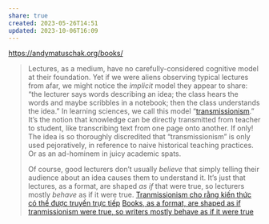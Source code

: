 ```yaml
---
share: true
created: 2023-05-26T14:51
updated: 2023-10-06T16:09
---
```


https://andymatuschak.org/books/
>Lectures, as a medium, have no carefully-considered cognitive model at their foundation. Yet if we were aliens observing typical lectures from afar, we might notice the _implicit_ model they appear to share: “the lecturer says words describing an idea; the class hears the words and maybe scribbles in a notebook; then the class understands the idea.” In learning sciences, we call this model “[transmissionism](https://en.wiktionary.org/wiki/transmissionism).” It’s the notion that knowledge can be directly transmitted from teacher to student, like transcribing text from one page onto another. If only! The idea is so thoroughly discredited that “transmissionism” is only used pejoratively, in reference to naive historical teaching practices. Or as an ad-hominem in juicy academic spats.
>
>Of course, good lecturers don’t usually _believe_ that simply telling their audience about an idea causes them to understand it. It’s just that lectures, as a format, are shaped _as if_ that were true, so lecturers mostly _behave_ as if it were true.
[Tranmissionism cho rằng kiến thức có thể được truyền trực tiếp](Tranmissionism%20cho%20r%E1%BA%B1ng%20ki%E1%BA%BFn%20th%E1%BB%A9c%20c%C3%B3%20th%E1%BB%83%20%C4%91%C6%B0%E1%BB%A3c%20truy%E1%BB%81n%20tr%E1%BB%B1c%20ti%E1%BA%BFp.md) 
[Books, as a format, are shaped as if tranmissionism were true, so writers mostly behave as if it were true](Books,%20as%20a%20format,%20are%20shaped%20as%20if%20tranmissionism%20were%20true,%20so%20writers%20mostly%20behave%20as%20if%20it%20were%20true.md)
